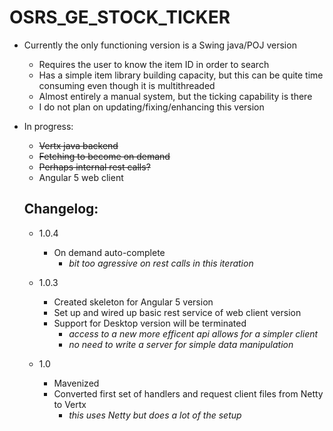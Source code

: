 # OSRS_GE_STOCK_TICKER

 - Currently the only functioning version is a Swing java/POJ version 
    - Requires the user to know the item ID in order to search
    - Has a simple item library building capacity, but this can be quite time consuming even though it is multithreaded
    - Almost entirely a manual system, but the ticking capability is there
    - I do not plan on updating/fixing/enhancing this version 
       
 - In progress:
 
     - ~~Vertx java backend~~
    - ~~Fetching to become on demand~~
    - ~~Perhaps internal rest calls?~~
     - Angular 5 web client
    
    ## Changelog:
      - 1.0.4
        - On demand auto-complete
          - *bit too agressive on rest calls in this iteration*     
      - 1.0.3
        - Created skeleton for Angular 5 version
        - Set up and wired up basic rest service of web client version
        - Support for Desktop version will be terminated
          - *access to a new more efficent api allows for a simpler client*
          - *no need to write a server for simple data manipulation*
          
      - 1.0
        - Mavenized
        - Converted first set of handlers and request client files from Netty to Vertx
          - *this uses Netty but does a lot of the setup*
